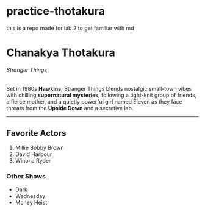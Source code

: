 # practice-thotakura

this is a repo made for lab 2 to get familiar with md

# Chanakya Thotakura

###### Stranger Things

Set in 1980s **Hawkins**, Stranger Things blends nostalgic small-town vibes with chilling **supernatural mysteries**, following a tight-knit group of friends, a fierce mother, and a quietly powerful girl named Eleven as they face threats from the **Upside Down** and a secretive lab.

---

## Favorite Actors

1. Millie Bobby Brown
2. David Harbour
3. Winona Ryder

### Other Shows

- Dark
- Wednesday
- Money Heist


